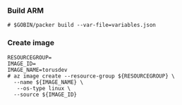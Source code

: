 

### Build ARM
~~~
# $GOBIN/packer build --var-file=variables.json
~~~

### Create image

~~~
RESOURCEGROUP=
IMAGE_ID=
IMAGE_NAME=torusdev
# az image create --resource-group ${RESOURCEGROUP} \
  --name ${IMAGE_NAME} \
   --os-type linux \
  --source ${IMAGE_ID}
~~~

